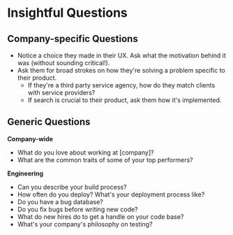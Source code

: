 # Insightful Questions


## Company-specific Questions

* Notice a choice they made in their UX. Ask what the motivation behind it was (without sounding critical!).
* Ask them for broad strokes on how they're solving a problem specific to their product.
    * If they're a third party service agency, how do they match clients with service providers?
    * If search is crucial to their product, ask them how it's implemented.


## Generic Questions

**Company-wide**

* What do you love about working at [company]?
* What are the common traits of some of your top performers?

**Engineering**

* Can you describe your build process?
* How often do you deploy? What's your deployment process like?
* Do you have a bug database?
* Do you fix bugs before writing new code?
* What do new hires do to get a handle on your code base?
* What's your company's philosophy on testing?